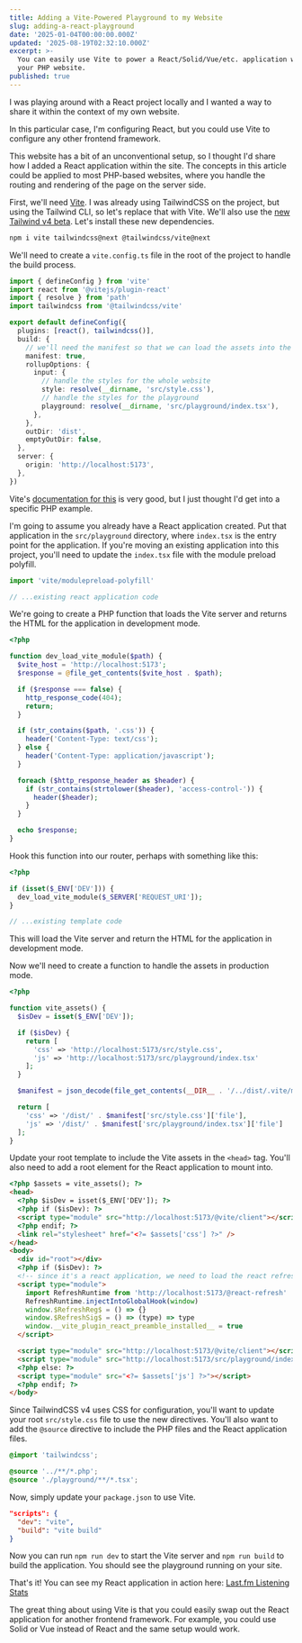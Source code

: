```yaml
---
title: Adding a Vite-Powered Playground to my Website
slug: adding-a-react-playground
date: '2025-01-04T00:00:00.000Z'
updated: '2025-08-19T02:32:10.000Z'
excerpt: >-
  You can easily use Vite to power a React/Solid/Vue/etc. application within
  your PHP website.
published: true
---
```

I was playing around with a React project locally and I wanted a way to share it within the context of my own website.

In this particular case, I'm configuring React, but you could use Vite to configure any other frontend framework.

This website has a bit of an unconventional setup, so I thought I'd share how I added a React application within the site. The concepts in this article could be applied to most PHP-based websites, where you handle the routing and rendering of the page on the server side.

First, we'll need [Vite](https://vite.dev/). I was already using TailwindCSS on the project, but using the Tailwind CLI, so let's replace that with Vite. We'll also use the [new Tailwind v4 beta](https://tailwindcss.com/docs/v4-beta). Let's install these new dependencies.

```bash
npm i vite tailwindcss@next @tailwindcss/vite@next
```

We'll need to create a `vite.config.ts` file in the root of the project to handle the build process.

```ts
import { defineConfig } from 'vite'
import react from '@vitejs/plugin-react'
import { resolve } from 'path'
import tailwindcss from '@tailwindcss/vite'

export default defineConfig({
  plugins: [react(), tailwindcss()],
  build: {
    // we'll need the manifest so that we can load the assets into the PHP template
    manifest: true,
    rollupOptions: {
      input: {
        // handle the styles for the whole website
        style: resolve(__dirname, 'src/style.css'),
        // handle the styles for the playground
        playground: resolve(__dirname, 'src/playground/index.tsx'),
      },
    },
    outDir: 'dist',
    emptyOutDir: false,
  },
  server: {
    origin: 'http://localhost:5173',
  },
})
```

Vite's [documentation for this](https://vite.dev/guide/backend-integration.html) is very good, but I just thought I'd get into a specific PHP example.

I'm going to assume you already have a React application created. Put that application in the `src/playground` directory, where `index.tsx` is the entry point for the application. If you're moving an existing application into this project, you'll need to update the `index.tsx` file with the module preload polyfill.

```ts
import 'vite/modulepreload-polyfill'

// ...existing react application code
```

We're going to create a PHP function that loads the Vite server and returns the HTML for the application in development mode.

```php
<?php

function dev_load_vite_module($path) {
  $vite_host = 'http://localhost:5173';
  $response = @file_get_contents($vite_host . $path);

  if ($response === false) {
    http_response_code(404);
    return;
  }

  if (str_contains($path, '.css')) {
    header('Content-Type: text/css');
  } else {
    header('Content-Type: application/javascript');
  }

  foreach ($http_response_header as $header) {
    if (str_contains(strtolower($header), 'access-control-')) {
      header($header);
    }
  }

  echo $response;
}
```

Hook this function into our router, perhaps with something like this:

```php
<?php

if (isset($_ENV['DEV'])) {
  dev_load_vite_module($_SERVER['REQUEST_URI']);
}

// ...existing template code
```

This will load the Vite server and return the HTML for the application in development mode.

Now we'll need to create a function to handle the assets in production mode.

```php
<?php

function vite_assets() {
  $isDev = isset($_ENV['DEV']);

  if ($isDev) {
    return [
      'css' => 'http://localhost:5173/src/style.css',
      'js' => 'http://localhost:5173/src/playground/index.tsx'
    ];
  }

  $manifest = json_decode(file_get_contents(__DIR__ . '/../dist/.vite/manifest.json'), true);

  return [
    'css' => '/dist/' . $manifest['src/style.css']['file'],
    'js' => '/dist/' . $manifest['src/playground/index.tsx']['file']
  ];
}
```

Update your root template to include the Vite assets in the `<head>` tag. You'll also need to add a root element for the React application to mount into.

```html
<?php $assets = vite_assets(); ?>
<head>
  <?php $isDev = isset($_ENV['DEV']); ?>
  <?php if ($isDev): ?>
  <script type="module" src="http://localhost:5173/@vite/client"></script>
  <?php endif; ?>
  <link rel="stylesheet" href="<?= $assets['css'] ?>" />
</head>
<body>
  <div id="root"></div>
  <?php if ($isDev): ?>
  <!-- since it's a react application, we need to load the react refresh runtime for development. -->
  <script type="module">
    import RefreshRuntime from 'http://localhost:5173/@react-refresh'
    RefreshRuntime.injectIntoGlobalHook(window)
    window.$RefreshReg$ = () => {}
    window.$RefreshSig$ = () => (type) => type
    window.__vite_plugin_react_preamble_installed__ = true
  </script>

  <script type="module" src="http://localhost:5173/@vite/client"></script>
  <script type="module" src="http://localhost:5173/src/playground/index.tsx"></script>
  <?php else: ?>
  <script type="module" src="<?= $assets['js'] ?>"></script>
  <?php endif; ?>
</body>
```

Since TailwindCSS v4 uses CSS for configuration, you'll want to update your root `src/style.css` file to use the new directives. You'll also want to add the `@source` directive to include the PHP files and the React application files.

```css
@import 'tailwindcss';

@source '../**/*.php';
@source './playground/**/*.tsx';
```

Now, simply update your `package.json` to use Vite.

```json
"scripts": {
  "dev": "vite",
  "build": "vite build"
}
```

Now you can run `npm run dev` to start the Vite server and `npm run build` to build the application. You should see the playground running on your site.

That's it! You can see my React application in action here: [Last.fm Listening Stats](/playground/lastfm)

The great thing about using Vite is that you could easily swap out the React application for another frontend framework. For example, you could use Solid or Vue instead of React and the same setup would work.
